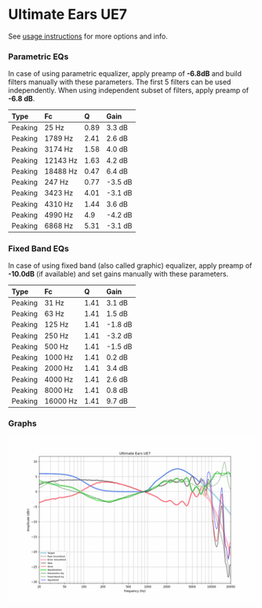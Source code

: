 # Ultimate Ears UE7
See [usage instructions](https://github.com/jaakkopasanen/AutoEq#usage) for more options and info.

### Parametric EQs
In case of using parametric equalizer, apply preamp of **-6.8dB** and build filters manually
with these parameters. The first 5 filters can be used independently.
When using independent subset of filters, apply preamp of **-6.8 dB**.

| Type    | Fc       |    Q | Gain    |
|:--------|:---------|:-----|:--------|
| Peaking | 25 Hz    | 0.89 | 3.3 dB  |
| Peaking | 1789 Hz  | 2.41 | 2.6 dB  |
| Peaking | 3174 Hz  | 1.58 | 4.0 dB  |
| Peaking | 12143 Hz | 1.63 | 4.2 dB  |
| Peaking | 18488 Hz | 0.47 | 6.4 dB  |
| Peaking | 247 Hz   | 0.77 | -3.5 dB |
| Peaking | 3423 Hz  | 4.01 | -3.1 dB |
| Peaking | 4310 Hz  | 1.44 | 3.6 dB  |
| Peaking | 4990 Hz  | 4.9  | -4.2 dB |
| Peaking | 6868 Hz  | 5.31 | -3.1 dB |

### Fixed Band EQs
In case of using fixed band (also called graphic) equalizer, apply preamp of **-10.0dB**
(if available) and set gains manually with these parameters.

| Type    | Fc       |    Q | Gain    |
|:--------|:---------|:-----|:--------|
| Peaking | 31 Hz    | 1.41 | 3.1 dB  |
| Peaking | 63 Hz    | 1.41 | 1.5 dB  |
| Peaking | 125 Hz   | 1.41 | -1.8 dB |
| Peaking | 250 Hz   | 1.41 | -3.2 dB |
| Peaking | 500 Hz   | 1.41 | -1.5 dB |
| Peaking | 1000 Hz  | 1.41 | 0.2 dB  |
| Peaking | 2000 Hz  | 1.41 | 3.4 dB  |
| Peaking | 4000 Hz  | 1.41 | 2.6 dB  |
| Peaking | 8000 Hz  | 1.41 | 0.8 dB  |
| Peaking | 16000 Hz | 1.41 | 9.7 dB  |

### Graphs
![](./Ultimate%20Ears%20UE7.png)